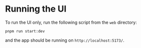 # Running the UI

To run the UI only, run the following script from the `web` directory:

```
pnpm run start:dev
```

and the app should be running on `http://localhost:5173/`.
